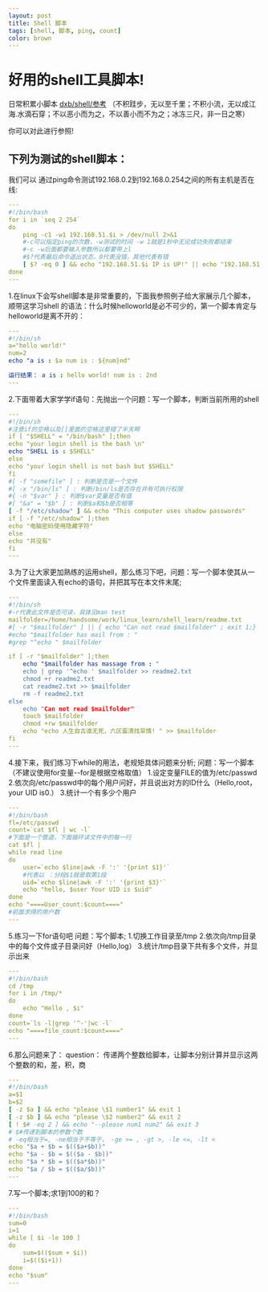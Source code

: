```yaml
---
layout: post
title: Shell 脚本
tags: [shell, 脚本, ping, count]
color: brown
---
```


# 好用的shell工具脚本!

日常积累小脚本 [dxb/shell/参考](https://www.cnblogs.com/handsomecui/p/5869361.html) 
（不积跬步，无以至千里；不积小流，无以成江海.水滴石穿；不以恶小而为之，不以善小而不为之；冰冻三尺，非一日之寒）

你可以对此进行参照! 

## 下列为测试的shell脚本：

我们可以 通过ping命令测试192.168.0.2到192.168.0.254之间的所有主机是否在线:

```yml
---
#!/bin/bash
for i in `seq 2 254`
do
    ping -c1 -w1 192.168.51.$i > /dev/null 2>&1
    #-c可以指定ping的次数，-w测试的时间 -w 1就是1秒中无论成功失败都结束
    #-c -w后面都要输入参数所以都要带上l
    #$?代表最后命令退出状态，0代表没错，其他代表有错
    [ $? -eq 0 ] && echo "192.168.51.$i IP is UP!" || echo "192.168.51.$i IP is down!"
done
---
```

1.在linux下会写shell脚本是非常重要的，下面我参照例子给大家展示几个脚本，顺带这学习shell 的语法：什么时候helloworld是必不可少的，第一个脚本肯定与helloworld是离不开的：

```yml
---
#!/bin/sh
a="hello world!"
num=2
echo "a is : $a num is : ${num}nd"

运行结果： a is : hello world! num is : 2nd
---
```
2.下面带着大家学学if语句：先抛出一个问题：写一个脚本，判断当前所用的shell

```yml
---
#!/bin/sh
#注意if的空格以及[]里面的空格这里错了半天啊
if [ "$SHELL" = "/bin/bash" ];then
echo "your login shell is the bash \n"
echo "SHELL is : $SHELL"
else 
echo "your login shell is not bash but $SHELL"
fi
#[ -f "somefile" ] : 判断是否是一个文件
#[ -x "/bin/ls" ] : 判断/bin/ls是否存在并有可执行权限
#{ -n "$var" } : 判断$var变量是否有值
#[ "&a" = "$b" ] : 判断$a和$b是否相等
[ -f "/etc/shadow" ] && echo "This computer uses shadow passwords"
if [ -f "/etc/shadow" ];then
echo "电脑密码使用隐藏字符"
else
echo "并没有"
fi
---
```

3.为了让大家更加熟练的运用shell，那么练习下吧，问题：写一个脚本使其从一个文件里面读入有echo的语句，并把其写在本文件末尾;

```yml
---
#!/bin/sh
#-r代表此文件是否可读，具体见man test
mailfolder=/home/handsome/work/linux_learn/shell_learn/readme.txt
#[ -r "$mailfolder" ] || { echo "Can not read $mailfolder" ; exit 1;}
#echo "$mailfolder has mail from : "
#grep "^echo " $mailfolder

if [ -r "$mailfolder" ];then
    echo "$mailfolder has massage from : "
    echo | grep '^echo ' $mailfolder >> readme2.txt
    chmod +r readme2.txt
    cat readme2.txt >> $mailfolder
    rm -f readme2.txt
else
    echo "Can not read $mailfolder"
    touch $mailfolder
    chmod +rw $mailfolder
    echo "echo 人生自古谁无死，六区蛋清找旱情! " >> $mailfolder
fi
---
```

4.接下来，我们练习下while的用法，老规矩具体问题来分析;
问题：写一个脚本（不建议使用for变量--for是根据空格取值）
1.设定变量FILE的值为/etc/passwd
2.依次向/etc/passwd中的每个用户问好，并且说出对方的ID什么（Hello,root，your UID is0.）
3.统计一个有多少个用户

```yml
---
#!/bin/bash
fl=/etc/passwd
count=`cat $fl | wc -l`
#下面是一个管道，下面循环读文件中的每一行
cat $fl |
while read line
do
    user=`echo $line|awk -F ':' '{print $1}'`
    #代表以 ：分段$1就是取第1段
    uid=`echo $line|awk -F ':' '{print $3}'`
    echo "hello, $user Your UID is $uid"
done
echo "====User_count:$count===="
#前面求得的用户数
---
```

5.练习一下for语句吧
问题：写个脚本;
1.切换工作目录至/tmp
2.依次向/tmp目录中的每个文件或子目录问好（Hello,log）
3.统计/tmp目录下共有多个文件，并显示出来
```yml
---
#!/bin/bash
cd /tmp
for i in /tmp/*
do
    echo "Hello , $i"
done
count=`ls -l|grep '^-'|wc -l`
echo "====file_count:$count===="
---
```

6.那么问题来了：
question：
传递两个整数给脚本，让脚本分别计算并显示这两个整数的和，差，积，商

```yml
---
#!/bin/bash
a=$1
b=$2
[ -z $a ] && echo "please \$1 number1" && exit 1
[ -z $b ] && echo "please \$2 number2" && exit 2
[ ! $# -eq 2 ] && echo "--please num1 num2" && exit 3
# $#传递到脚本的参数个数
# -eq相当于=, -ne相当于不等于， -ge >= , -gt >, -le <=, -lt <
echo "$a + $b = $(($a+$b))"
echo "$a - $b = $(($a - $b))"
echo "$a * $b = $(($a*$b))"
echo "$a / $b = $(($a/$b))"
---
```

7.写一个脚本;求1到100的和？

```yml
---
#!/bin/bash
sum=0
i=1
while [ $i -le 100 ]
do
    sum=$(($sum + $i))
    i=$(($i+1))
done
echo "$sum"
---
```
